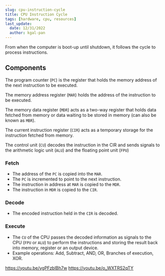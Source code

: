 ```yaml
---
slug: cpu-instruction-cycle
title: CPU Instruction Cycle
tags: [hardware, cpu, resources]
last_update:
  date: 12/31/2022
  author: kgal-pan
---
```


From when the computer is boot-up until shutdown, it follows the cycle to process instructions.

## Components

The program counter (`PC`) is the register that holds the memory address of the next instruction to be executed.

The memory address register (`MAR`) holds the address of the instruction to be executed.

The memory data register (`MDR`) acts as a two-way register that holds data fetched from memory or data waiting to be stored in memory (can also be known as `MBR`).

The current instruction register (`CIR`) acts as a temporary storage for the instruction fetched from memory.

The control unit (`CU`) decodes the instruction in the CIR and sends signals to the arithmetic logic unit (`ALU`) and the floating point unit (`FPU`)

### Fetch

- The address of the `PC` is copied into the `MAR`.
- The `PC` is incremented to point to the next instruction.
- The instruction in address at `MAR` is copied to the `MDR`.
- The instruction in `MDR` is copied to the `CIR`.

### Decode

- The encoded instruction held in the `CIR` is decoded.

### Execute

- The `CU` of the CPU passes the decoded information as signals to the CPU (`FPU` or `ALU`) to perform the instructions and storing the result back into memory, register or an output device.
- Example operations: Add, Subtract, AND, OR, Branches of execution, XOR.

https://youtu.be/vgPFzblBh7w
https://youtu.be/o_WXTRS2qTY
